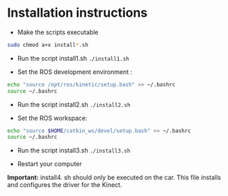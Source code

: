 # Installation instructions
* Make the scripts executable
```bash 
sudo chmod a+x install*.sh 
```
*	Run the script install1.sh  `./install1.sh`

* Set the ROS development environment :
```bash 
echo "source /opt/ros/kinetic/setup.bash" >> ~/.bashrc
source ~/.bashrc
```
*	Run the script install2.sh `./install2.sh`

* Set the ROS workspace:
```bash 
echo "source $HOME/catkin_ws/devel/setup.bash" >> ~/.bashrc
source ~/.bashrc
```
*	Run the script install3.sh `./install3.sh`

*	Restart your computer

**Important:** install4. sh should only be executed on the car. This file installs and configures the driver for the Kinect.
